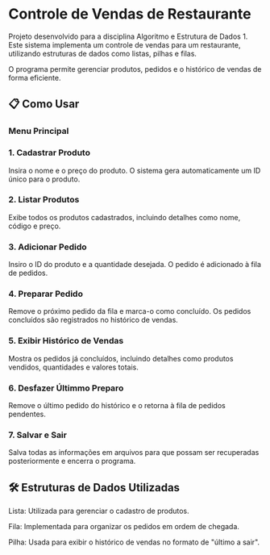 # Controle de Vendas de Restaurante

Projeto desenvolvido para a disciplina Algoritmo e Estrutura de Dados 1. Este sistema implementa um controle de vendas para um restaurante, utilizando estruturas de dados como listas, pilhas e filas.

O programa permite gerenciar produtos, pedidos e o histórico de vendas de forma eficiente.

## 📋 Como Usar
### Menu Principal
### 1. Cadastrar Produto
Insira o nome e o preço do produto.
O sistema gera automaticamente um ID único para o produto.

### 2. Listar Produtos
Exibe todos os produtos cadastrados, incluindo detalhes como nome, código e preço.

### 3. Adicionar Pedido

Insiro o ID do produto e a quantidade desejada.
O pedido é adicionado à fila de pedidos.

### 4. Preparar Pedido
Remove o próximo pedido da fila e marca-o como concluído. Os pedidos concluídos são registrados no histórico de vendas.

### 5. Exibir Histórico de Vendas
Mostra os pedidos já concluídos, incluindo detalhes como produtos vendidos, quantidades e valores totais.

### 6. Desfazer Últimmo Preparo
Remove o último pedido do histórico e o retorna à fila de pedidos pendentes.

### 7. Salvar e Sair
Salva todas as informações em arquivos para que possam ser recuperadas posteriormente e encerra o programa.

## 🛠️ Estruturas de Dados Utilizadas
Lista: Utilizada para gerenciar o cadastro de produtos.

Fila: Implementada para organizar os pedidos em ordem de chegada.

Pilha: Usada para exibir o histórico de vendas no formato de "último a sair".


